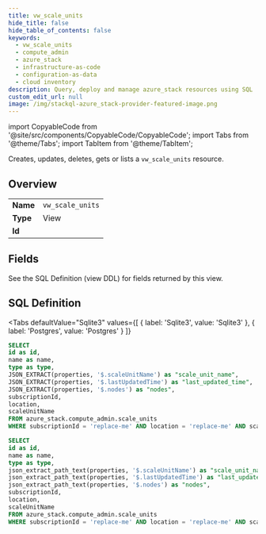 ```yaml
--- 
title: vw_scale_units
hide_title: false
hide_table_of_contents: false
keywords:
  - vw_scale_units
  - compute_admin
  - azure_stack
  - infrastructure-as-code
  - configuration-as-data
  - cloud inventory
description: Query, deploy and manage azure_stack resources using SQL
custom_edit_url: null
image: /img/stackql-azure_stack-provider-featured-image.png
---
```


import CopyableCode from '@site/src/components/CopyableCode/CopyableCode';
import Tabs from '@theme/Tabs';
import TabItem from '@theme/TabItem';

Creates, updates, deletes, gets or lists a <code>vw_scale_units</code> resource.

## Overview
<table><tbody>
<tr><td><b>Name</b></td><td><code>vw_scale_units</code></td></tr>
<tr><td><b>Type</b></td><td>View</td></tr>
<tr><td><b>Id</b></td><td><CopyableCode code="azure_stack.compute_admin.vw_scale_units" /></td></tr>
</tbody></table>

## Fields

See the SQL Definition (view DDL) for fields returned by this view.

## SQL Definition

<Tabs
defaultValue="Sqlite3"
values={[
{ label: 'Sqlite3', value: 'Sqlite3' },
{ label: 'Postgres', value: 'Postgres' }
]}
>
<TabItem value="Sqlite3">

```sql
SELECT
id as id,
name as name,
type as type,
JSON_EXTRACT(properties, '$.scaleUnitName') as "scale_unit_name",
JSON_EXTRACT(properties, '$.lastUpdatedTime') as "last_updated_time",
JSON_EXTRACT(properties, '$.nodes') as "nodes",
subscriptionId,
location,
scaleUnitName
FROM azure_stack.compute_admin.scale_units
WHERE subscriptionId = 'replace-me' AND location = 'replace-me' AND scaleUnitName = 'replace-me';
```

</TabItem>
<TabItem value="Postgres">

```sql
SELECT
id as id,
name as name,
type as type,
json_extract_path_text(properties, '$.scaleUnitName') as "scale_unit_name",
json_extract_path_text(properties, '$.lastUpdatedTime') as "last_updated_time",
json_extract_path_text(properties, '$.nodes') as "nodes",
subscriptionId,
location,
scaleUnitName
FROM azure_stack.compute_admin.scale_units
WHERE subscriptionId = 'replace-me' AND location = 'replace-me' AND scaleUnitName = 'replace-me';
```

</TabItem>
</Tabs>
